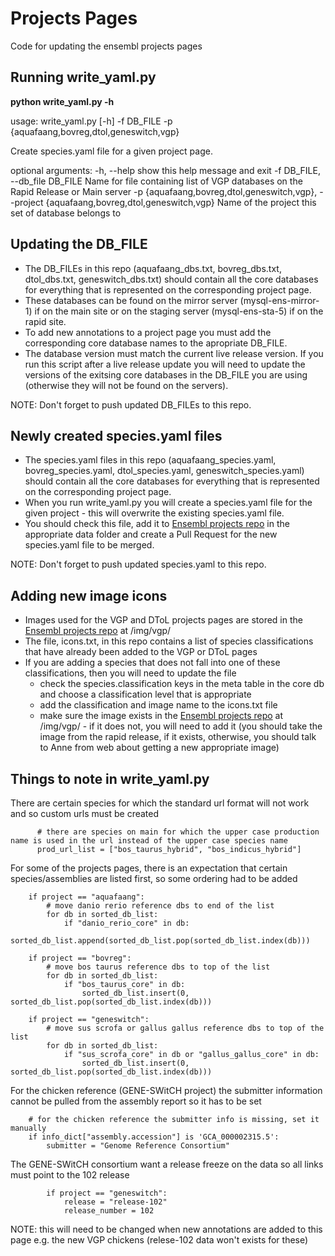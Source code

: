 # Projects Pages

Code for updating the ensembl projects pages

## Running write_yaml.py

**python write_yaml.py -h**

usage: write_yaml.py [-h] -f DB_FILE -p {aquafaang,bovreg,dtol,geneswitch,vgp}

Create species.yaml file for a given project page.

optional arguments:
  -h, --help            show this help message and exit
  -f DB_FILE, --db_file DB_FILE
                        Name for file containing list of VGP databases on the Rapid Release or Main server
  -p {aquafaang,bovreg,dtol,geneswitch,vgp}, --project {aquafaang,bovreg,dtol,geneswitch,vgp}
                        Name of the project this set of database belongs to

## Updating the DB_FILE

- The DB_FILEs in this repo (aquafaang_dbs.txt, bovreg_dbs.txt, dtol_dbs.txt, geneswitch_dbs.txt) should contain all the core databases for everything that is represented on the corresponding project page. 
- These databases can be found on the mirror server (mysql-ens-mirror-1) if on the main site or on the staging server (mysql-ens-sta-5) if on the rapid site.
- To add new annotations to a project page you must add the corresponding core database names to the apropriate DB_FILE.
- The database version must match the current live release version. If you run this script after a live release update you will need to update the versions of the exitsing core databases in the DB_FILE you are using (otherwise they will not be found on the servers).

NOTE:
Don't forget to push updated DB_FILEs to this repo.

## Newly created species.yaml files

- The species.yaml files in this repo (aquafaang_species.yaml, bovreg_species.yaml, dtol_species.yaml, geneswitch_species.yaml) should contain all the core databases for everything that is represented on the corresponding project page.
- When you run write_yaml.py you will create a species.yaml file for the given project - this will overwrite the existing species.yaml file.
- You should check this file, add it to [Ensembl projects repo](https://github.com/Ensembl/projects.ensembl.org/tree/master/_data) in the appropriate data folder and create a Pull Request for the new species.yaml file to be merged.

NOTE:
Don't forget to push updated species.yaml to this repo. 

## Adding new image icons

- Images used for the VGP and DToL projects pages are stored in the [Ensembl projects repo](https://github.com/Ensembl/projects.ensembl.org/tree/master/) at /img/vgp/ 
- The file, icons.txt, in this repo contains a list of species classifications that have already been added to the VGP or DToL pages
- If you are adding a species that does not fall into one of these classifications, then you will need to update the file 
   - check the species.classification keys in the meta table in the core db and choose a classification level that is appropriate
   - add the classification and image name to the icons.txt file
   - make sure the image exists in the [Ensembl projects repo](https://github.com/Ensembl/projects.ensembl.org/tree/master/) at /img/vgp/ - if it does not, you will need to add it (you should take the image from the rapid release, if it exists, otherwise, you should talk to Anne from web about getting a new appropriate image)

## Things to note in write_yaml.py

There are certain species for which the standard url format will not work and so custom urls must be created
```
      # there are species on main for which the upper case production name is used in the url instead of the upper case species name
      prod_url_list = ["bos_taurus_hybrid", "bos_indicus_hybrid"]
```

For some of the projects pages, there is an expectation that certain species/assemblies are listed first, so some ordering had to be added
```
    if project == "aquafaang":
        # move danio rerio reference dbs to end of the list
        for db in sorted_db_list:
            if "danio_rerio_core" in db:
                sorted_db_list.append(sorted_db_list.pop(sorted_db_list.index(db)))

    if project == "bovreg":
        # move bos taurus reference dbs to top of the list
        for db in sorted_db_list:
            if "bos_taurus_core" in db:
                sorted_db_list.insert(0, sorted_db_list.pop(sorted_db_list.index(db)))

    if project == "geneswitch":
        # move sus scrofa or gallus gallus reference dbs to top of the list
        for db in sorted_db_list:
            if "sus_scrofa_core" in db or "gallus_gallus_core" in db:
                sorted_db_list.insert(0, sorted_db_list.pop(sorted_db_list.index(db)))
```

For the chicken reference (GENE-SWitCH project) the submitter information cannot be pulled from the assembly report so it has to be set
```
    # for the chicken reference the submitter info is missing, set it manually
    if info_dict["assembly.accession"] is 'GCA_000002315.5':
        submitter = "Genome Reference Consortium"
```

The GENE-SWitCH consortium want a release freeze on the data so all links must point to the 102 release
```
        if project == "geneswitch":
            release = "release-102"
            release_number = 102
```
NOTE: this will need to be changed when new annotations are added to this page e.g. the new VGP chickens (relese-102 data won't exists for these)